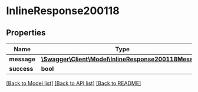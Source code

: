 # InlineResponse200118

## Properties
Name | Type | Description | Notes
------------ | ------------- | ------------- | -------------
**message** | [**\Swagger\Client\Model\InlineResponse200118Message**](InlineResponse200118Message.md) |  | [optional] 
**success** | **bool** |  | [optional] 

[[Back to Model list]](../../README.md#documentation-for-models) [[Back to API list]](../../README.md#documentation-for-api-endpoints) [[Back to README]](../../README.md)

